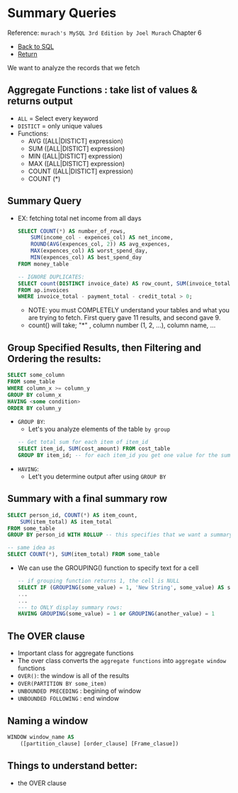 # Summary Queries
Reference: `murach's MySQL 3rd Edition by Joel Murach` Chapter 6
* [Back to SQL](sql.md)
* [Return](../README.md)

We want to analyze the records that we fetch

## Aggregate Functions : take list of values & returns output
* `ALL` = Select every keyword
* `DISTICT` = only unique values
* Functions:
    * AVG ([ALL|DISTICT] expression)
    * SUM ([ALL|DISTICT] expression)
    * MIN ([ALL|DISTICT] expression)
    * MAX ([ALL|DISTICT] expression)
    * COUNT ([ALL|DISTICT] expression)
    * COUNT (*)
## Summary Query
* EX: fetching total net income from all days
    ```SQL
    SELECT COUNT(*) AS number_of_rows,
        SUM(income_col - expences_col) AS net_income,
        ROUND(AVG(expences_col, 2)) AS avg_expences,
        MAX(expences_col) AS worst_spend_day,
        MIN(expences_col) AS best_spend_day
    FROM money_table

    -- IGNORE DUPLICATES:
    SELECT count(DISTINCT invoice_date) AS row_count, SUM(invoice_total) 
    FROM ap.invoices
    WHERE invoice_total - payment_total - credit_total > 0;
    ```
    * NOTE: you must COMPLETELY understand your tables and what you are trying to fetch. First query gave 11 results, and second gave 9.
    * count() will take; "*" , column number (1, 2, ...), column name, ...

## Group Specified Results, then Filtering and Ordering the results:
```SQL
SELECT some_column
FROM some_table
WHERE column_x >= column_y
GROUP BY column_x
HAVING <some condition>
ORDER BY column_y
```
* `GROUP BY`:
    * Let's you analyze elements of the table `by group`
    ```SQL
    -- Get total sum for each item of item_id
    SELECT item_id, SUM(cost_amount) FROM cost_table
    GROUP BY item_id; -- for each item_id you get one value for the sum
    ```
* `HAVING`:
    * Let't you determine output after using `GROUP BY`
## Summary with a final summary row
```SQL
SELECT person_id, COUNT(*) AS item_count,
    SUM(item_total) AS item_total
FROM some_table
GROUP BY person_id WITH ROLLUP -- this specifies that we want a summary row that gives a sum of all of the rows

-- same idea as
SELECT COUNT(*), SUM(item_total) FROM some_table
```
* We can use the GROUPING() function to specify text for a cell
    ```SQL
    -- if grouping function returns 1, the cell is NULL
    SELECT IF (GROUPING(some_value) = 1, 'New String', some_value) AS some_value
    ...
    ...
    --- to ONLY display summary rows:
    HAVING GROUPING(some_value) = 1 or GROUPING(another_value) = 1
    ```
## The OVER clause
* Important class for aggregate functions
* The over class converts the `aggregate functions` into `aggregate window` functions
* `OVER()`: the window is all of the results
* `OVER(PARTITION BY some_item)`
* `UNBOUNDED PRECEDING` : begining of window
* `UNBOUNDED FOLLOWING` : end window

## Naming a window
```SQL
WINDOW window_name AS
    ([partition_clause] [order_clause] [Frame_clasue])
```

## Things to understand better:
* the OVER clause
